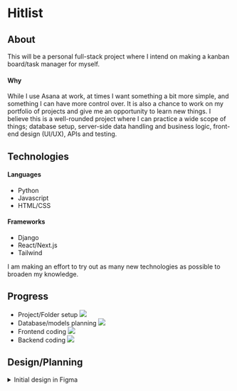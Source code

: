 # Hitlist

## About
This will be a personal full-stack project where I intend on making a kanban board/task manager for myself. 

#### Why
While I use Asana at work, at times I want something a bit more simple, and something I can have more control over. It is also a chance to work on my portfolio of projects and give me an opportunity to learn new things. I believe this is a well-rounded project where I can practice a wide scope of things; database setup, server-side data handling and business logic, front-end design (UI/UX), APIs and testing.

## Technologies
#### Languages
- Python
- Javascript
- HTML/CSS

#### Frameworks
- Django
- React/Next.js
- Tailwind

I am making an effort to try out as many new technologies as possible to broaden my knowledge.

## Progress
- Project/Folder setup ![](https://progress-bar.dev/90)
- Database/models planning ![](https://progress-bar.dev/95)
- Frontend coding ![](https://progress-bar.dev/40)
- Backend coding ![](https://progress-bar.dev/0)


## Design/Planning
<details>
  <summary>Initial design in Figma</summary>
  ![Login](https://user-images.githubusercontent.com/65052923/173713473-a1dae2ac-0d3b-42c2-bb52-27b8e0329b68.png)
  ![SignUp](https://user-images.githubusercontent.com/65052923/173713479-d1f04689-b197-45f7-afe3-3587dd2e807f.png)
  ![My Tasks](https://user-images.githubusercontent.com/65052923/173713506-d9cb6a9a-bbf2-4bc3-9c32-2297e3673d38.png)
  ![Top](https://user-images.githubusercontent.com/65052923/173713509-82dae56c-4e64-4af8-9f39-e9072759b796.png)
  ![My Tasks (Edit ticket)](https://user-images.githubusercontent.com/65052923/173713511-cfd43cb5-68dd-476f-9851-a7eee718ded9.png)
  ![My Tasks (View ticket)](https://user-images.githubusercontent.com/65052923/173713514-5003bd46-99ba-4201-b172-09b300999555.png)
  ![My Projects](https://user-images.githubusercontent.com/65052923/173713527-767c9843-c7c3-414f-b21d-5b0be307a79e.png)
  ![Project](https://user-images.githubusercontent.com/65052923/173713530-540e5bbb-8d1e-439c-b686-9877d6604dc0.png)
</details>

